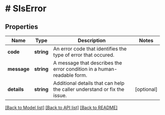 # # SlsError

## Properties

Name | Type | Description | Notes
------------ | ------------- | ------------- | -------------
**code** | **string** | An error code that identifies the type of error that occured. |
**message** | **string** | A message that describes the error condition in a human-readable form. |
**details** | **string** | Additional details that can help the caller understand or fix the issue. | [optional]

[[Back to Model list]](../../README.md#models) [[Back to API list]](../../README.md#endpoints) [[Back to README]](../../README.md)
